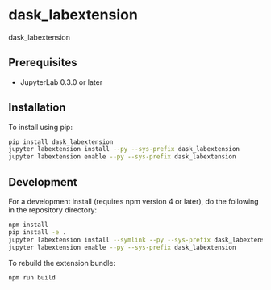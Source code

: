 # dask_labextension

dask_labextension


## Prerequisites

* JupyterLab 0.3.0 or later

## Installation

To install using pip:

```bash
pip install dask_labextension
jupyter labextension install --py --sys-prefix dask_labextension
jupyter labextension enable --py --sys-prefix dask_labextension
```

## Development

For a development install (requires npm version 4 or later), do the following in the repository directory:

```bash
npm install
pip install -e .
jupyter labextension install --symlink --py --sys-prefix dask_labextension
jupyter labextension enable --py --sys-prefix dask_labextension
```

To rebuild the extension bundle:

```bash
npm run build
```

